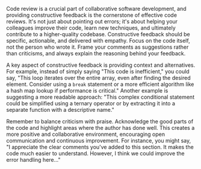 Code review is a crucial part of collaborative software development, and providing constructive feedback is the cornerstone of effective code reviews. It's not just about pointing out errors; it's about helping your colleagues improve their code, learn new techniques, and ultimately contribute to a higher-quality codebase. Constructive feedback should be specific, actionable, and delivered with empathy. Focus on the code itself, not the person who wrote it. Frame your comments as suggestions rather than criticisms, and always explain the reasoning behind your feedback.

A key aspect of constructive feedback is providing context and alternatives. For example, instead of simply saying "This code is inefficient," you could say, "This loop iterates over the entire array, even after finding the desired element. Consider using a `break` statement or a more efficient algorithm like a hash map lookup if performance is critical." Another example is suggesting a more readable approach: "This complex conditional statement could be simplified using a ternary operator or by extracting it into a separate function with a descriptive name."

Remember to balance criticism with praise. Acknowledge the good parts of the code and highlight areas where the author has done well. This creates a more positive and collaborative environment, encouraging open communication and continuous improvement. For instance, you might say, "I appreciate the clear comments you've added to this section. It makes the code much easier to understand. However, I think we could improve the error handling here..."